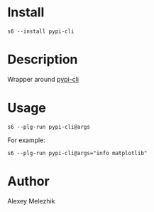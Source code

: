 # Install

    s6 --install pypi-cli

# Description

Wrapper around [pypi-cli](https://pypi.org/project/pypi-cli/)

# Usage


    s6 --plg-run pypi-cli@args

For example:

    s6 --plg-run pypi-cli@args="info matplotlib"

# Author

Alexey Melezhik

